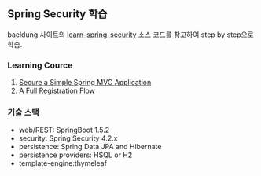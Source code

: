 ## Spring Security 학습

baeldung 사이트의 [learn-spring-security](https://github.com/eugenp/learn-spring-security) 소스 코드를 참고하여 step by step으로 학습.

### Learning Cource
1. [Secure a ﻿﻿Simple﻿﻿ Spring MVC Application](https://github.com/ggulmool/learn-spring-security/tree/step1)
2. [A Full ﻿Registration Flow](https://github.com/ggulmool/learn-spring-security/tree/step2)

### 기술 스택
- web/REST: SpringBoot 1.5.2
- security: Spring Security 4.2.x
- persistence: Spring Data JPA and Hibernate
- persistence providers: HSQL or H2
- template-engine:thymeleaf
